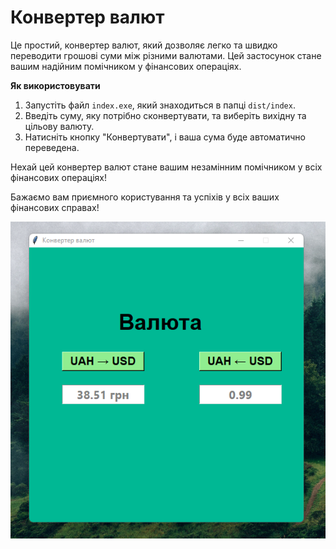 # Конвертер валют

Це простий, конвертер валют, який дозволяє легко та швидко переводити грошові суми між різними валютами. Цей застосунок стане вашим надійним помічником у фінансових операціях.

 **Як використовувати**

1. Запустіть файл `index.exe`, який знаходиться в папці `dist/index`.
2. Введіть суму, яку потрібно сконвертувати, та виберіть вихідну та цільову валюту.
3. Натисніть кнопку "Конвертувати", і ваша сума буде автоматично переведена.

Нехай цей конвертер валют стане вашим незамінним помічником у всіх фінансових операціях!

Бажаємо вам приємного користування та успіхів у всіх ваших фінансових справах!

![Reference](/overview.png)
